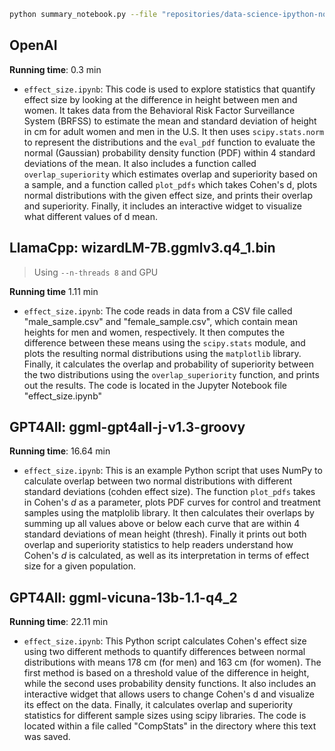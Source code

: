 ```bash
python summary_notebook.py --file "repositories/data-science-ipython-notebooks/scipy/effect_size.ipynb" -m <model>
```

## OpenAI
**Running time**: 0.3 min
- `effect_size.ipynb`: This code is used to explore statistics that quantify effect size by looking at the difference in height between men and women. It takes data from the Behavioral Risk Factor Surveillance System (BRFSS) to estimate the mean and standard deviation of height in cm for adult women and men in the U.S. It then uses `scipy.stats.norm` to represent the distributions and the `eval_pdf` function to evaluate the normal (Gaussian) probability density function (PDF) within 4 standard deviations of the mean. It also includes a function called `overlap_superiority` which estimates overlap and superiority based on a sample, and a function called `plot_pdfs` which takes Cohen's d, plots normal distributions with the given effect size, and prints their overlap and superiority. Finally, it includes an interactive widget to visualize what different values of d mean.

## LlamaCpp: wizardLM-7B.ggmlv3.q4_1.bin
> Using `--n-threads 8` and GPU

**Running time** 1.11 min
- `effect_size.ipynb`: The code reads in data from a CSV file called "male_sample.csv" and "female_sample.csv", which contain mean heights for men and women, respectively. It then computes the difference between these means using the `scipy.stats` module, and plots the resulting normal distributions using the `matplotlib` library. Finally, it calculates the overlap and probability of superiority between the two distributions using the `overlap_superiority` function, and prints out the results. The code is located in the Jupyter Notebook file "effect_size.ipynb"

## GPT4All: ggml-gpt4all-j-v1.3-groovy
**Running time**: 16.64 min
- `effect_size.ipynb`:  This is an example Python script that uses NumPy to calculate overlap between two normal distributions with different standard deviations (cohden effect size). The function `plot_pdfs` takes in Cohen's $d$ as a parameter, plots PDF curves for control and treatment samples using the matplolib library. It then calculates their overlaps by summing up all values above or below each curve that are within 4 standard deviations of mean height (thresh). Finally it prints out both overlap and superiority statistics to help readers understand how Cohen's $d$ is calculated, as well as its interpretation in terms of effect size for a given population.

## GPT4All: ggml-vicuna-13b-1.1-q4_2
**Running time**: 22.11 min
- `effect_size.ipynb`:  This Python script calculates Cohen\'s effect size using two different methods to quantify differences between normal distributions with means 178 cm (for men) and 163 cm (for women). The first method is based on a threshold value of the difference in height, while the second uses probability density functions. It also includes an interactive widget that allows users to change Cohen\'s d and visualize its effect on the data. Finally, it calculates overlap and superiority statistics for different sample sizes using scipy libraries. The code is located within a file called "CompStats" in the directory where this text was saved.
